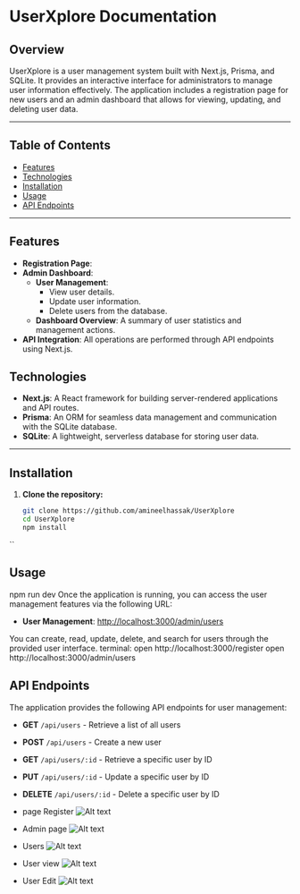 # UserXplore Documentation

## Overview

UserXplore is a user management system built with Next.js, Prisma, and SQLite. It provides an interactive interface for administrators to manage user information effectively. The application includes a registration page for new users and an admin dashboard that allows for viewing, updating, and deleting user data.

---
## Table of Contents

- [Features](#features)
- [Technologies](#technologies)
- [Installation](#installation)
- [Usage](#usage)
- [API Endpoints](#api-endpoints)

---

## Features

- **Registration Page**:
- **Admin Dashboard**: 
  - **User Management**: 
    - View user details.
    - Update user information.
    - Delete users from the database.
  - **Dashboard Overview**: A summary of user statistics and management actions.
- **API Integration**: All operations are performed through API endpoints using Next.js.

## Technologies

- **Next.js**: A React framework for building server-rendered applications and API routes.
- **Prisma**: An ORM for seamless data management and communication with the SQLite database.
- **SQLite**: A lightweight, serverless database for storing user data.

---

## Installation

1. **Clone the repository:**

   ```bash
   git clone https://github.com/amineelhassak/UserXplore
   cd UserXplore
   npm install
  ``
## Usage
npm run dev
Once the application is running, you can access the user management features via the following URL:

- **User Management**: [http://localhost:3000/admin/users](http://localhost:3000/admin/users)

You can create, read, update, delete, and search for users through the provided user interface.
terminal:
  open http://localhost:3000/register
  open http://localhost:3000/admin/users

## API Endpoints

The application provides the following API endpoints for user management:

- **GET** `/api/users` - Retrieve a list of all users
- **POST** `/api/users` - Create a new user
- **GET** `/api/users/:id` - Retrieve a specific user by ID
- **PUT** `/api/users/:id` - Update a specific user by ID
- **DELETE** `/api/users/:id` - Delete a specific user by ID


- page Register
![Alt text](./register.png)

- Admin page
![Alt text](./admin.png)

- Users
![Alt text](./adminUsers.png)

- User view
![Alt text](./adminUsersID.png)

- User Edit
![Alt text](./adminEdit.png)
